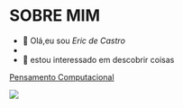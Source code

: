 # SOBRE MIM

- 👋 Olá,eu sou _Eric de Castro_
-
- 👀 estou interessado em descobrir coisas

[Pensamento Computacional](https://blog.academia.com.br/pensamento-computacional/)

![](https://img.shields.io/badge/JavaScript-323330?style=for-the-badge&LogoColor=F7DF1E)


